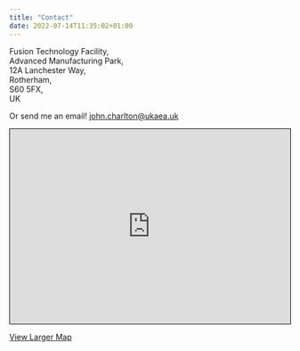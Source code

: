 ```yaml
---
title: "Contact"
date: 2022-07-14T11:35:02+01:00
---
```


<!-- Note the extra spaces at the end of the line for line breaks -->
Fusion Technology Facility,  
Advanced Manufacturing Park,  
12A Lanchester Way,  
Rotherham,  
S60 5FX,  
UK  

Or send me an email! john.charlton@ukaea.uk

<iframe width="100%" height="350" frameborder="0" scrolling="no" marginheight="0" marginwidth="0" src="https://www.openstreetmap.org/export/embed.html?bbox=-1.389749050140381%2C53.3834338074451%2C-1.380339860916138%2C53.38667492399067&amp;layer=mapnik&amp;marker=53.38505439656018%2C-1.3850444555282593" style="border: 1px solid black"></iframe>


[View Larger Map](https://www.openstreetmap.org/?mlat=53.385054&amp;mlon=-1.385044#map=18/53.385054/-1.385044)
